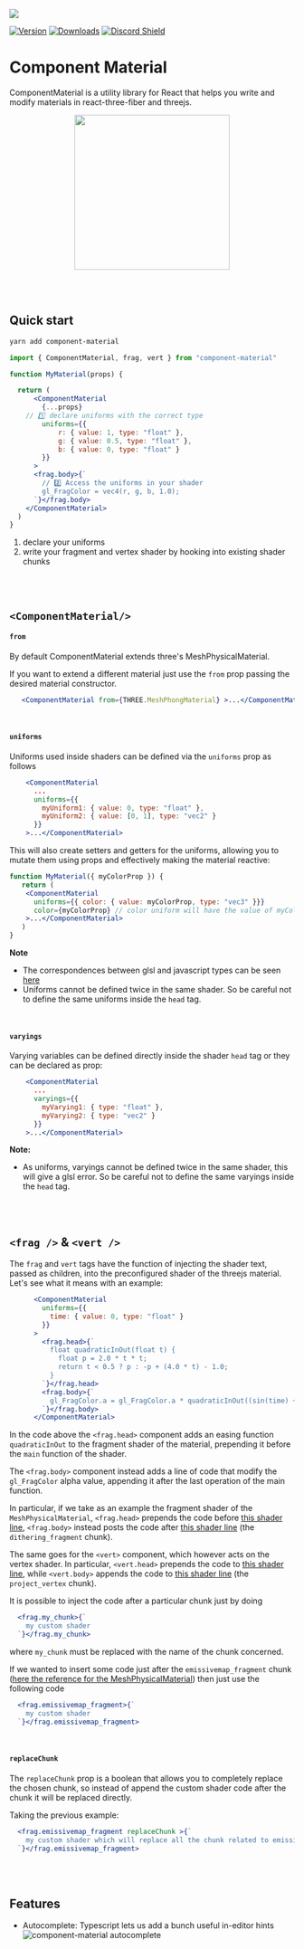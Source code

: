 ![](https://raw.githubusercontent.com/emmelleppi/component-material/master/logo.jpg)


[![Version](https://img.shields.io/npm/v/component-material?style=flat&colorA=000000&colorB=000000)](https://www.npmjs.com/package/component-material)
[![Downloads](https://img.shields.io/npm/dt/component-material.svg?style=flat&colorA=000000&colorB=000000)](https://www.npmjs.com/package/component-material)
[![Discord Shield](https://img.shields.io/discord/740090768164651008?style=flat&colorA=000000&colorB=000000&label=discord&logo=discord&logoColor=ffffff)](https://discord.gg/ZZjjNvJ)


# Component Material

ComponentMaterial is a utility library for React that helps you write and modify materials in react-three-fiber and threejs.

<p align="center">
  <a href="https://codesandbox.io/embed/component-material-example-p4cly?fontsize=14&hidenavigation=1&theme=dark"><img width="274" src="https://raw.githubusercontent.com/emmelleppi/component-material/master/readme/example.png" /></a>
</p>

<br/>
<br/>

## Quick start
```bash
yarn add component-material
```

```jsx
import { ComponentMaterial, frag, vert } from "component-material"

function MyMaterial(props) {

  return (
      <ComponentMaterial 
        {...props}
	// 1️⃣ declare uniforms with the correct type
        uniforms={{
            r: { value: 1, type: "float" },
            g: { value: 0.5, type: "float" },
            b: { value: 0, type: "float" }
        }} 
      >
      <frag.body>{`
        // 2️⃣ Access the uniforms in your shader
        gl_FragColor = vec4(r, g, b, 1.0);
      `}</frag.body>
    </ComponentMaterial>
  )
}
```

1. declare your uniforms
2. write your fragment and vertex shader by hooking into existing shader chunks
<br/>
<br/>

## `<ComponentMaterial/>`

#### `from`
By default ComponentMaterial extends three's MeshPhysicalMaterial.

If you want to extend a different material just use the `from` prop passing the desired material constructor.

```jsx
   <ComponentMaterial from={THREE.MeshPhongMaterial} >...</ComponentMaterial>
```
<br/>
 
#### `uniforms`

Uniforms used inside shaders can be defined via the `uniforms` prop as follows

```jsx
  	<ComponentMaterial
	  ...
	  uniforms={{
	    myUniform1: { value: 0, type: "float" },
	    myUniform2: { value: [0, 1], type: "vec2" }
	  }}
	>...</ComponentMaterial>
```

This will also create setters and getters for the uniforms, allowing you to mutate them using props and effectively making the material reactive:

```jsx
function MyMaterial({ myColorProp }) {
   return (
   	<ComponentMaterial 
	  uniforms={{ color: { value: myColorProp, type: "vec3" }}} 
	  color={myColorProp} // color uniform will have the value of myColorProp
	>...</ComponentMaterial>
   )
}
```

**Note**
- The correspondences between glsl and javascript types can be seen [here](https://threejs.org/docs/#api/en/core/Uniform)
- Uniforms cannot be defined twice in the same shader. So be careful not to define the same uniforms inside the `head` tag.

<br/>

#### `varyings`

Varying variables can be defined directly inside the shader `head` tag or they can be declared as prop:

```jsx
  	<ComponentMaterial
	  ...
	  varyings={{
	    myVarying1: { type: "float" },
	    myVarying2: { type: "vec2" }
	  }}
	>...</ComponentMaterial>
```

**Note:** 
- As uniforms, varyings cannot be defined twice in the same shader, this will give a glsl error. So be careful not to define the same varyings inside the `head` tag.
<br/>
<br/>

## `<frag />` & `<vert />`
The `frag` and `vert` tags have the function of injecting the shader text, passed as children, into the preconfigured shader of the threejs material.
Let's see what it means with an example:

```jsx
      <ComponentMaterial
        uniforms={{
          time: { value: 0, type: "float" }
        }}
      >
        <frag.head>{`
          float quadraticInOut(float t) {
            float p = 2.0 * t * t;
            return t < 0.5 ? p : -p + (4.0 * t) - 1.0;
          }
        `}</frag.head>
        <frag.body>{`
          gl_FragColor.a = gl_FragColor.a * quadraticInOut((sin(time) + 1.0) / 2.0);  
        `}</frag.body>
      </ComponentMaterial>
```

In the code above the `<frag.head>` component adds an easing function `quadraticInOut` to the fragment shader of the material, prepending it before the `main` function of the shader.

The `<frag.body>` component instead adds a line of code that modify the `gl_FragColor` alpha value, appending it after the last operation of the main function.

In particular, if we take as an example the fragment shader of the `MeshPhysicalMaterial`, `<frag.head>` prepends the code before [this shader line](https://github.com/mrdoob/three.js/blob/dev/src/renderers/shaders/ShaderLib/meshphysical_frag.glsl.js#L2), `<frag.body>` instead posts the code after [this shader line](https://github.com/mrdoob/three.js/blob/dev/src/renderers/shaders/ShaderLib/meshphysical_frag.glsl.js#L124) (the `dithering_fragment` chunk).

The same goes for the `<vert>` component, which however acts on the vertex shader. In particular, `<vert.head>` prepends the code to [this shader line](https://github.com/mrdoob/three.js/blob/dev/src/renderers/shaders/ShaderLib/meshphysical_vert.glsl.js#L2), while `<vert.body>` appends the code to [this shader line](https://github.com/mrdoob/three.js/blob/dev/src/renderers/shaders/ShaderLib/meshphysical_vert.glsl.js#L60) (the `project_vertex` chunk).

It is possible to inject the code after a particular chunk just by doing

```jsx
  <frag.my_chunk>{`
    my custom shader
  `}</frag.my_chunk>
```

where `my_chunk` must be replaced with the name of the chunk concerned.

If we wanted to insert some code just after the `emissivemap_fragment` chunk ([here the reference for the MeshPhysicalMaterial](https://github.com/mrdoob/three.js/blob/dev/src/renderers/shaders/ShaderLib/meshphysical_frag.glsl.js#L99)) then just use the following code

```jsx
  <frag.emissivemap_fragment>{`
    my custom shader
  `}</frag.emissivemap_fragment>
```

<br />

#### `replaceChunk`
The `replaceChunk` prop is a boolean that allows you to completely replace the chosen chunk, so instead of append the custom shader code after the chunk it will be replaced directly.

Taking the previous example:
```jsx
  <frag.emissivemap_fragment replaceChunk >{`
    my custom shader which will replace all the chunk related to emissivemap_fragment
  `}</frag.emissivemap_fragment>
```

<br/>
<br/>

## Features

- Autocomplete: Typescript lets us add a bunch useful in-editor hints
![component-material autocomplete](https://raw.githubusercontent.com/emmelleppi/component-material/master/readme/autocomplete.jpeg)
